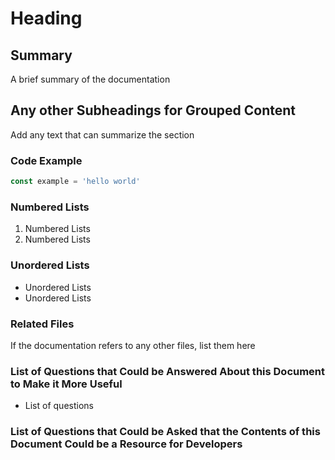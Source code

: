 # Heading
## Summary
A brief summary of the documentation

## Any other Subheadings for Grouped Content
Add any text that can summarize the section

### Code Example

```javascript
const example = 'hello world'
```

### Numbered Lists
1. Numbered Lists
2. Numbered Lists

### Unordered Lists
- Unordered Lists
- Unordered Lists

### Related Files
If the documentation refers to any other files, list them here

### List of Questions that Could be Answered About this Document to Make it More Useful
- List of questions

### List of Questions that Could be Asked that the Contents of this Document Could be a Resource for Developers